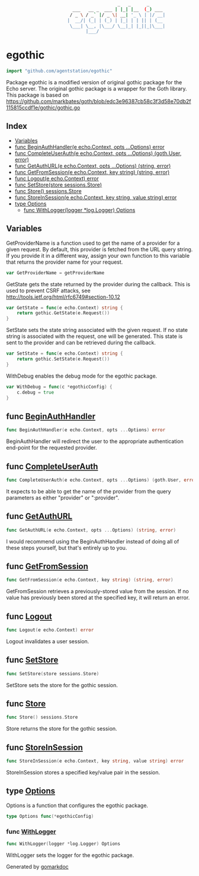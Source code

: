 ```sh
                                          _   _      _
                         ___   __ _  ___ | |_| |__  (_) ___ 
                        / _ \ / _` |/ _ \| __| '_ \ | |/ __|
                       |  __/| (_| | (_) | |_| | | || | (__ 
                        \___| \__, |\___/ \__|_| |_||_|\___|
                              |___/                     
```

<!-- gomarkdoc:embed:start -->

<!-- Code generated by gomarkdoc. DO NOT EDIT -->

# egothic

```go
import "github.com/agentstation/egothic"
```

Package egothic is a modified version of original gothic package for the Echo server. The original gothic package is a wrapper for the Goth library. This package is based on https://github.com/markbates/goth/blob/edc3e96387cb58c3f3d58e70db2f115815ccdf1e/gothic/gothic.go

## Index

- [Variables](<#variables>)
- [func BeginAuthHandler\(e echo.Context, opts ...Options\) error](<#BeginAuthHandler>)
- [func CompleteUserAuth\(e echo.Context, opts ...Options\) \(goth.User, error\)](<#CompleteUserAuth>)
- [func GetAuthURL\(e echo.Context, opts ...Options\) \(string, error\)](<#GetAuthURL>)
- [func GetFromSession\(e echo.Context, key string\) \(string, error\)](<#GetFromSession>)
- [func Logout\(e echo.Context\) error](<#Logout>)
- [func SetStore\(store sessions.Store\)](<#SetStore>)
- [func Store\(\) sessions.Store](<#Store>)
- [func StoreInSession\(e echo.Context, key string, value string\) error](<#StoreInSession>)
- [type Options](<#Options>)
  - [func WithLogger\(logger \*log.Logger\) Options](<#WithLogger>)


## Variables

<a name="GetProviderName"></a>GetProviderName is a function used to get the name of a provider for a given request. By default, this provider is fetched from the URL query string. If you provide it in a different way, assign your own function to this variable that returns the provider name for your request.

```go
var GetProviderName = getProviderName
```

<a name="GetState"></a>GetState gets the state returned by the provider during the callback. This is used to prevent CSRF attacks, see http://tools.ietf.org/html/rfc6749#section-10.12

```go
var GetState = func(e echo.Context) string {
    return gothic.GetState(e.Request())
}
```

<a name="SetState"></a>SetState sets the state string associated with the given request. If no state string is associated with the request, one will be generated. This state is sent to the provider and can be retrieved during the callback.

```go
var SetState = func(e echo.Context) string {
    return gothic.SetState(e.Request())
}
```

<a name="WithDebug"></a>WithDebug enables the debug mode for the egothic package.

```go
var WithDebug = func(c *egothicConfig) {
    c.debug = true
}
```

<a name="BeginAuthHandler"></a>
## func [BeginAuthHandler](<https://github.com/agentstation/egothic/blob/master/egothic.go#L40>)

```go
func BeginAuthHandler(e echo.Context, opts ...Options) error
```

BeginAuthHandler will redirect the user to the appropriate authentication end\-point for the requested provider.

<a name="CompleteUserAuth"></a>
## func [CompleteUserAuth](<https://github.com/agentstation/egothic/blob/master/egothic.go#L123>)

```go
func CompleteUserAuth(e echo.Context, opts ...Options) (goth.User, error)
```

It expects to be able to get the name of the provider from the query parameters as either "provider" or ":provider".

<a name="GetAuthURL"></a>
## func [GetAuthURL](<https://github.com/agentstation/egothic/blob/master/egothic.go#L71>)

```go
func GetAuthURL(e echo.Context, opts ...Options) (string, error)
```

I would recommend using the BeginAuthHandler instead of doing all of these steps yourself, but that's entirely up to you.

<a name="GetFromSession"></a>
## func [GetFromSession](<https://github.com/agentstation/egothic/blob/master/egothic.go#L276>)

```go
func GetFromSession(e echo.Context, key string) (string, error)
```

GetFromSession retrieves a previously\-stored value from the session. If no value has previously been stored at the specified key, it will return an error.

<a name="Logout"></a>
## func [Logout](<https://github.com/agentstation/egothic/blob/master/egothic.go#L251>)

```go
func Logout(e echo.Context) error
```

Logout invalidates a user session.

<a name="SetStore"></a>
## func [SetStore](<https://github.com/agentstation/egothic/blob/master/egothic.go#L25>)

```go
func SetStore(store sessions.Store)
```

SetStore sets the store for the gothic session.

<a name="Store"></a>
## func [Store](<https://github.com/agentstation/egothic/blob/master/egothic.go#L30>)

```go
func Store() sessions.Store
```

Store returns the store for the gothic session.

<a name="StoreInSession"></a>
## func [StoreInSession](<https://github.com/agentstation/egothic/blob/master/egothic.go#L270>)

```go
func StoreInSession(e echo.Context, key string, value string) error
```

StoreInSession stores a specified key/value pair in the session.

<a name="Options"></a>
## type [Options](<https://github.com/agentstation/egothic/blob/master/options.go#L9>)

Options is a function that configures the egothic package.

```go
type Options func(*egothicConfig)
```

<a name="WithLogger"></a>
### func [WithLogger](<https://github.com/agentstation/egothic/blob/master/options.go#L44>)

```go
func WithLogger(logger *log.Logger) Options
```

WithLogger sets the logger for the egothic package.

Generated by [gomarkdoc](<https://github.com/princjef/gomarkdoc>)


<!-- gomarkdoc:embed:end -->